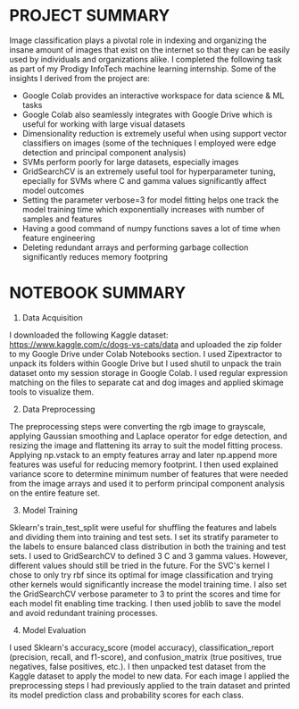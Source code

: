 # PROJECT SUMMARY

Image classification plays a pivotal role in indexing and organizing the insane amount of images that exist on the internet so that they can be easily used by individuals and organizations alike. I completed the following task as part of my Prodigy InfoTech machine learning internship. Some of the insights I derived from the project are:

- Google Colab provides an interactive workspace for data science & ML tasks
- Google Colab also seamlessly integrates with Google Drive which is useful for working with large visual datasets
- Dimensionality reduction is extremely useful when using support vector classifiers on images (some of the techniques I employed were edge detection and principal component analysis)
- SVMs perform poorly for large datasets, especially images
- GridSearchCV is an extremely useful tool for hyperparameter tuning, epecially for SVMs where C and gamma values significantly affect model outcomes
- Setting the parameter verbose=3 for model fitting helps one track the model training time which exponentially increases with number of samples and features
- Having a good command of numpy functions saves a lot of time when feature engineering
- Deleting redundant arrays and performing garbage collection significantly reduces memory footpring

# NOTEBOOK SUMMARY

1. Data Acquisition

I downloaded the following Kaggle dataset: https://www.kaggle.com/c/dogs-vs-cats/data and uploaded the zip folder to my Google Drive under Colab Notebooks section. I used Zipextractor to unpack its folders within Google Drive but I used shutil to unpack the train dataset onto my session storage in Google Colab. I used regular expression matching on the files to separate cat and dog images and applied skimage tools to visualize them.

2. Data Preprocessing

The preprocessing steps were converting the rgb image to grayscale, applying Gaussian smoothing and Laplace operator for edge detection, and resizing the image and flattening its array to suit the model fitting process. Applying np.vstack to an empty features array and later np.append more features was useful for reducing memory footprint. I then used explained variance score to determine minimum number of features that were needed from the image arrays and used it to perform principal component analysis on the entire feature set.

3. Model Training

Sklearn's train_test_split were useful for shuffling the features and labels and dividing them into training and test sets. I set its stratify parameter to the labels to ensure balanced class distribution in both the training and test sets. I used to GridSearchCV to defined 3 C and 3 gamma values. However, different values should still be tried in the future. For the SVC's kernel I chose to only try rbf since its optimal for image classification and trying other kernels would significantly increase the model training time. I also set the GridSearchCV verbose parameter to 3 to print the scores and time for each model fit enabling time tracking. I then used joblib to save the model and avoid redundant training processes.

4. Model Evaluation

I used Sklearn's accuracy_score (model accuracy), classification_report (precision, recall, and f1-score), and confusion_matrix (true positives, true negatives, false positives, etc.). I then unpacked test dataset from the Kaggle dataset to apply the model to new data. For each image I applied the preprocessing steps I had previously applied to the train dataset and printed its model prediction class and probability scores for each class.

